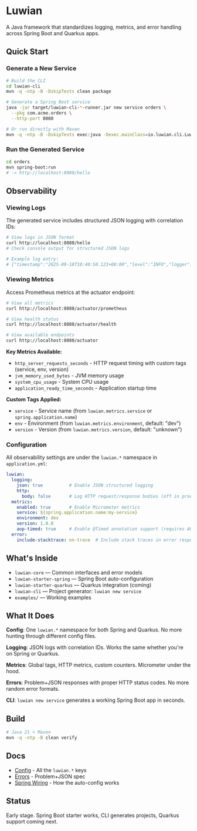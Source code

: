 
# Luwian

A Java framework that standardizes logging, metrics, and error handling across Spring Boot and Quarkus apps.

## Quick Start

### Generate a New Service
```bash
# Build the CLI
cd luwian-cli
mvn -q -ntp -B -DskipTests clean package

# Generate a Spring Boot service
java -jar target/luwian-cli-*-runner.jar new service orders \
  --pkg com.acme.orders \
  --http-port 8080

# Or run directly with Maven
mvn -q -ntp -B -DskipTests exec:java -Dexec.mainClass=io.luwian.cli.LuwianCli -- new service orders --pkg com.acme.orders
```

### Run the Generated Service
```bash
cd orders
mvn spring-boot:run
# -> http://localhost:8080/hello
```

## Observability

### Viewing Logs
The generated service includes structured JSON logging with correlation IDs:

```bash
# View logs in JSON format
curl http://localhost:8080/hello
# Check console output for structured JSON logs

# Example log entry:
# {"timestamp":"2025-09-18T10:40:50.123+00:00","level":"INFO","logger":"com.acme.orders.web.HelloController","message":"Processing request","correlationId":"abc123","service":"orders-service"}
```

### Viewing Metrics
Access Prometheus metrics at the actuator endpoint:

```bash
# View all metrics
curl http://localhost:8080/actuator/prometheus

# View health status
curl http://localhost:8080/actuator/health

# View available endpoints
curl http://localhost:8080/actuator
```

**Key Metrics Available:**
- `http_server_requests_seconds` - HTTP request timing with custom tags (service, env, version)
- `jvm_memory_used_bytes` - JVM memory usage
- `system_cpu_usage` - System CPU usage
- `application_ready_time_seconds` - Application startup time

**Custom Tags Applied:**
- `service` - Service name (from `luwian.metrics.service` or `spring.application.name`)
- `env` - Environment (from `luwian.metrics.environment`, default: "dev")
- `version` - Version (from `luwian.metrics.version`, default: "unknown")

### Configuration
All observability settings are under the `luwian.*` namespace in `application.yml`:

```yaml
luwian:
  logging:
    json: true          # Enable JSON structured logging
    http:
      body: false       # Log HTTP request/response bodies (off in prod)
  metrics:
    enabled: true       # Enable Micrometer metrics
    service: ${spring.application.name:my-service}
    environment: dev
    version: 1.0.0
    aop-timed: true     # Enable @Timed annotation support (requires AOP)
  error:
    include-stacktrace: on-trace  # Include stack traces in error responses
```

## What's Inside

- `luwian-core` — Common interfaces and error models
- `luwian-starter-spring` — Spring Boot auto-configuration 
- `luwian-starter-quarkus` — Quarkus integration (coming)
- `luwian-cli` — Project generator: `luwian new service`
- `examples/` — Working examples

## What It Does

**Config**: One `luwian.*` namespace for both Spring and Quarkus. No more hunting through different config files.

**Logging**: JSON logs with correlation IDs. Works the same whether you're on Spring or Quarkus.

**Metrics**: Global tags, HTTP metrics, custom counters. Micrometer under the hood.

**Errors**: Problem+JSON responses with proper HTTP status codes. No more random error formats.

**CLI**: `luwian new service` generates a working Spring Boot app in seconds.

## Build
```bash
# Java 21 + Maven
mvn -q -ntp -B clean verify
```

## Docs
- [Config](CONFIG.md) - All the `luwian.*` keys
- [Errors](ERRORS.md) - Problem+JSON spec
- [Spring Wiring](STARTER-WIRING.md) - How the auto-config works

## Status
Early stage. Spring Boot starter works, CLI generates projects, Quarkus support coming next.
